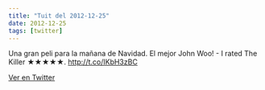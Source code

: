```yaml
---
title: "Tuit del 2012-12-25"
date: 2012-12-25
tags: [twitter]
---
```


Una gran peli para la mañana de Navidad. El mejor John Woo! - I rated The Killer ★★★★★. http://t.co/IKbH3zBC



[Ver en Twitter](https://twitter.com/i/web/status/283553633897967616)

